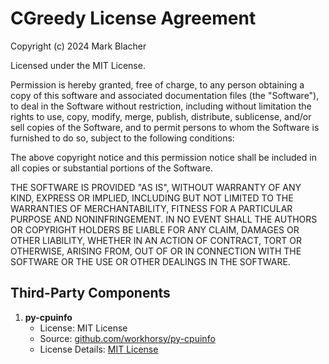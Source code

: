 CGreedy License Agreement
=======================

Copyright (c) 2024 Mark Blacher

Licensed under the MIT License.

Permission is hereby granted, free of charge, to any person obtaining a copy
of this software and associated documentation files (the "Software"), to deal
in the Software without restriction, including without limitation the rights
to use, copy, modify, merge, publish, distribute, sublicense, and/or sell
copies of the Software, and to permit persons to whom the Software is
furnished to do so, subject to the following conditions:

The above copyright notice and this permission notice shall be included in all
copies or substantial portions of the Software.

THE SOFTWARE IS PROVIDED "AS IS", WITHOUT WARRANTY OF ANY KIND, EXPRESS OR
IMPLIED, INCLUDING BUT NOT LIMITED TO THE WARRANTIES OF MERCHANTABILITY,
FITNESS FOR A PARTICULAR PURPOSE AND NONINFRINGEMENT. IN NO EVENT SHALL THE
AUTHORS OR COPYRIGHT HOLDERS BE LIABLE FOR ANY CLAIM, DAMAGES OR OTHER
LIABILITY, WHETHER IN AN ACTION OF CONTRACT, TORT OR OTHERWISE, ARISING FROM,
OUT OF OR IN CONNECTION WITH THE SOFTWARE OR THE USE OR OTHER DEALINGS IN THE
SOFTWARE.

Third-Party Components
----------------------

1. **py-cpuinfo**
    - License: MIT License
    - Source: [github.com/workhorsy/py-cpuinfo](https://github.com/workhorsy/py-cpuinfo)
    - License Details: [MIT License](https://opensource.org/licenses/MIT)

